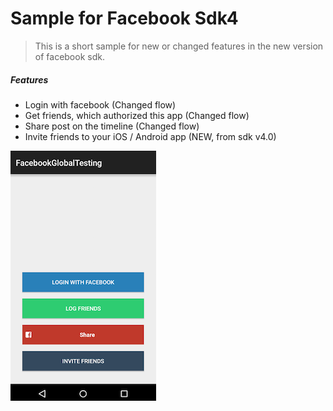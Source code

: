 
Sample for Facebook Sdk4
===================

> This is a short sample for new or changed features in the new version of facebook sdk.

##### Features

   - Login with facebook (Changed flow)
   - Get friends, which authorized this app (Changed flow)
   - Share post on the timeline (Changed flow)
   - Invite friends to your iOS / Android app (NEW, from sdk v4.0)

![](example.png)
